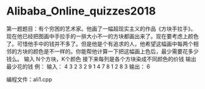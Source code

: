 # Alibaba_Online_quizzes2018
第一题题目：有个穷困的艺术家。他画了一幅超现实主义的作品《方块手拉手》。现在他已经把图画中手拉手的一排大小不一的方块都画出来了。现在要考虑上颜色了。可惜他手中的钱并不多了。但是他是个有追求的人，他希望这幅画中每两个相邻的方块的颜色是不一样的。你能帮他计算一下把这幅画上色后，最少需要花多少钱么。
输入 N个方块，K个颜色
接下来每列是各个方块染成不同颜色的价钱
输出 最少花的钱
例：
输入：
4 3
2 3 2
9 1 4
7 8 1
2 8 3
输出：
6

编程文件：ali1.cpp
